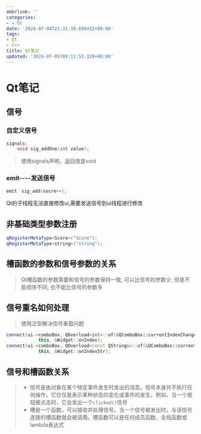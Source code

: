 ```yaml
---
abbrlink: ''
categories:
- - Qt
date: '2024-07-04T21:31:38.696432+08:00'
tags:
- Qt
- C++
title: Qt笔记
updated: '2024-07-05T09:11:53.328+08:00'
---
```

# Qt笔记

## 信号

### 自定义信号

```cpp
signals:
    void sig_addOne(int value);
```



> 使用signals声明，返回值是void

### emit----发送信号

```cpp
emit　sig_add(socre++);
```

Qt的子线程无法直接修改ui,需要发送信号到ui线程进行修改

## 非基础类型参数注册

```cpp
qRegisterMetaType<Score>("Score");
qRegisterMetaType<string>("string");
```

## 槽函数的参数和信号参数的关系

> Qt槽函数的参数需要和信号的参数保持一致, 可以比信号的参数少, 但是不能顺序不同, 也不能比信号的参数多

## 信号重名如何处理

> 使用泛型解决信号重载问题



```cpp
connect(ui->comboBox, QOverload<int>::of(&QComboBox::currentIndexChanged),
            this, &Widget::onIndex);
connect(ui->comboBox, QOverload<const QString&>::of(&QComboBox::currentIndexChanged),
            this, &Widget::onIndexStr);
```

## 信号和槽函数关系

> - 信号是由对象在某个特定事件发生时发出的消息。信号本身并不执行任何操作，它仅仅是表示某种状态的变化或事件的发生。例如，当一个按钮被点击时，它会发出一个`clicked()`信号
> - 槽是一个函数，可以接收并处理信号。当一个信号被发出时，与该信号连接的槽函数就会被调用。槽函数可以是任何成员函数、全局函数或lambda表达式


